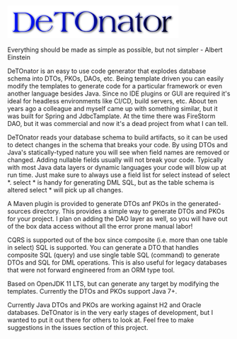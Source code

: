 ![Title](images/title.png)

Everything should be made as simple as possible, but not simpler - Albert Einstein

DeTOnator is an easy to use code generator that explodes database schema into DTOs, PKOs, DAOs, etc. Being template driven you can
easily modify the templates to generate code for a particular framework or even another language besides Java. Since no IDE plugins
 or GUI are required it's ideal for headless environments like CI/CD, build servers, etc. About ten years ago a colleague and myself
came up with something similar, but it was built for Spring and JdbcTamplate. At the time there was FireStorm DAO, but it was commercial
and now it's a dead project from what I can tell.

DeTOnator reads your database schema to build artifacts, so it can be used to detect changes in the schema that breaks your
code. By using DTOs and Java's statically-typed nature you will see when field names are removed or changed. Adding nullable
fields usually will not break your code. Typically with most Java data layers or dynamic languages your code will blow up at
run time. Just make sure to always use a field list for select instead of select *. select * is handy for generating DML SQL,
but as the table schema is altered select * will pick up all changes.

A Maven plugin is provided to generate DTOs anf PKOs in the generated-sources directory. This provides a simple way to generate
DTOs and PKOs for your project. I plan on adding the DAO layer as well, so you will have out of the box data access without all
the error prone manual labor!

CQRS is supported out of the box since composite (i.e. more than one table in select) SQL is supported. You can generate a DTO that
handles composite SQL (query) and use single table SQL (command) to generate DTOs and SQL for DML operations. This is also useful
for legacy databases that were not forward engineered from an ORM type tool.

Based on OpenJDK 11 LTS, but can generate any target by modifying the templates. Currently the DTOs and PKOs support Java 7+.

Currently Java DTOs and PKOs are working against H2 and Oracle databases. DeTOnator is in the very early stages of development,
but I wanted to put it out there for others to look at. Feel free to make suggestions in the issues section of this project.
